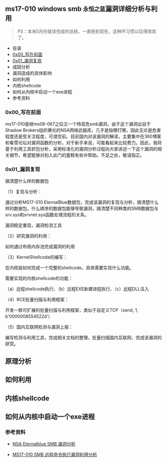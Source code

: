 ## ms17-010 windows smb `永恒之蓝`漏洞详细分析与利用

> PS：本来5月份就该完成的总结，一直拖到现在，这种坏习惯以后得改改了。

* 目录
 * [0x00_写在前面](#0x00_写在前面)
 * [0x01_漏洞复现](#0x01_漏洞复现)
 * 成因分析
 * 漏洞造成的具体影响
 * 如何利用
 * 内核shellcode
 * 如何从内核中启动一个exe进程
 * 参考资料

### 0x00_写在前面

ms17-010是继ms08-067之后又一个特高危smb漏洞，由于这个漏洞出自于Shadow Brokers组织爆光的NSA网络武器库，几乎是指哪打哪，因此无论是危害程度还是受关注程度，可谓空前。目前国内对该漏洞的解读，主要集中在360博客和看雪论坛对漏洞函数的分析，对于新手来说，可能看起来比较费力。因此，我将基于利用工具抓包分析，采用标准化的漏洞分析过程向大家讲述一下这个漏洞的相关细节，希望能够对初入此门的童鞋有些许帮助。不足之处，敬请指正。

### 0x01_漏洞复现





搞清楚什么样的数据包





（1）复现与分析：


通过分析MS17-010 EternalBlue数据包，完成该漏洞的复现与分析，搞清楚什么样的数据包，什么顺序的数据包能够导致漏洞，搞清楚不同种类的SMB数据包与srv.sys和srvnet.sys函数处理流程的关系。


漏洞稳定重现，漏洞检测工具


（2）研究漏洞的利用：


如何通过布局内存池完成漏洞的利用


（3）KernelShellcode的编写：


在内核层如何完成一个完整的shellcode，具体需要实现什么功能。


需要实现的内核shellcode的功能：


（a）远程shellcode执行、（b）远程EXE新建进程执行、（c）远程DLL注入


（4）RCE批量扫描与利用框架：


开发一款可扩展的批量扫描与利用框架，类似于自定义TCP（send, 1, b'0000008554522d'）


（5）国内互联网检测与漏洞上报：


编写检测与利用工具，完成相关文档的整理，批量扫描国内互联网，完成该漏洞的研究。











## 原理分析





## 如何利用





## 内核shellcode





## 如何从内核中启动一个exe进程











### 参考资料





* [NSA Eternalblue SMB 漏洞分析](http://blogs.360.cn/blog/nsa-eternalblue-smb/)


* [MS17-010 SMB 远程命令执行漏洞利用分析](http://bbs.pediy.com/thread-217745.htm)








